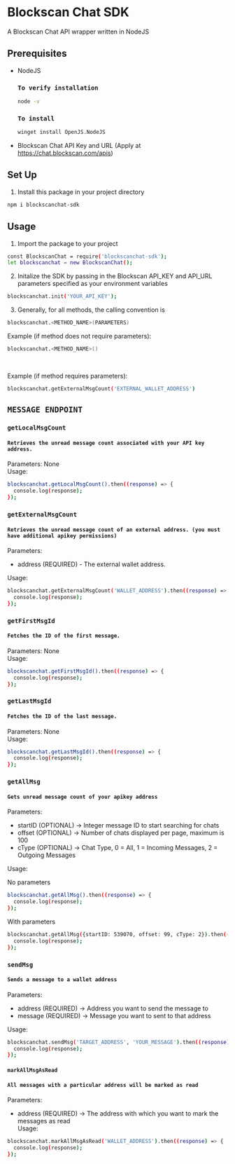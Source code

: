 # Blockscan Chat SDK

A Blockscan Chat API wrapper written in NodeJS

## Prerequisites

- NodeJS
  ### `To verify installation`
  ```bash
  node -v
  ```
  ### `To install`
  ```bash
  winget install OpenJS.NodeJS
  ```
- Blockscan Chat API Key and URL (Apply at https://chat.blockscan.com/apis)

## Set Up

1. Install this package in your project directory

```bash
npm i blockscanchat-sdk
```

## Usage

1. Import the package to your project

```bash
const BlockscanChat = require('blockscanchat-sdk');
let blockscanchat = new BlockscanChat();
```

2. Initalize the SDK by passing in the Blockscan API_KEY and API_URL parameters specified as your environment variables

```bash
blockscanchat.init('YOUR_API_KEY');
```

3. Generally, for all methods, the calling convention is

```bash
blockscanchat.<METHOD_NAME>(PARAMETERS)
```

Example (if method does not require parameters):

```bash
blockscanchat.<METHOD_NAME>()
```

<br>

Example (if method requires parameters):

```bash
blockscanchat.getExternalMsgCount('EXTERNAL_WALLET_ADDRESS')
```

## `MESSAGE ENDPOINT`

### `getLocalMsgCount`

#### `Retrieves the unread message count associated with your API key address.`

Parameters: None <br>
Usage:

```bash
blockscanchat.getLocalMsgCount().then((response) => {
  console.log(response);
});
```

### `getExternalMsgCount`

#### `Retrieves the unread message count of an external address. (you must have additional apikey permissions)`

Parameters:

- address (REQUIRED) - The external wallet address. <br>

Usage:

```bash
blockscanchat.getExternalMsgCount('WALLET_ADDRESS').then((response) => {
  console.log(response);
});
```

### `getFirstMsgId`

#### `Fetches the ID of the first message.`

Parameters: None <br>
Usage:

```bash
blockscanchat.getFirstMsgId().then((response) => {
  console.log(response);
});
```

### `getLastMsgId`

#### `Fetches the ID of the last message.`

Parameters: None <br>
Usage:

```bash
blockscanchat.getLastMsgId().then((response) => {
  console.log(response);
});
```

### `getAllMsg`

#### `Gets unread message count of your apikey address`

Parameters:

- startID (OPTIONAL) -> Integer message ID to start searching for chats
- offset (OPTIONAL) -> Number of chats displayed per page, maximum is 100
- cType (OPTIONAL) -> Chat Type, 0 = All, 1 = Incoming Messages, 2 = Outgoing Messages

Usage:
<br>

No parameters

```bash
blockscanchat.getAllMsg().then((response) => {
  console.log(response);
});
```

With parameters

```bash
blockscanchat.getAllMsg({startID: 539070, offset: 99, cType: 2}).then((response) => {
  console.log(response);
});
```

### `sendMsg`

#### `Sends a message to a wallet address`

Parameters:

- address (REQUIRED) -> Address you want to send the message to
- message (REQUIRED) -> Message you want to sent to that address <br>

Usage:

```bash
blockscanchat.sendMsg('TARGET_ADDRESS', 'YOUR_MESSAGE').then((response) => {
  console.log(response);
});
```

#### `markAllMsgAsRead`

#### `All messages with a particular address will be marked as read`

Parameters:

- address (REQUIRED) -> The address with which you want to mark the messages as read <br>
  Usage:

```bash
blockscanchat.markAllMsgAsRead('WALLET_ADDRESS').then((response) => {
  console.log(response);
});
```
